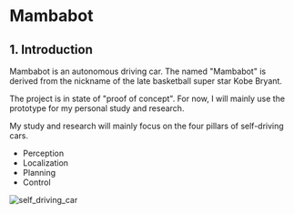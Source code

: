 # Mambabot

## 1. Introduction
Mambabot is an autonomous driving car. The named "Mambabot" is derived from the nickname of the late basketball super star Kobe Bryant.

The project is in state of "proof of concept". For now, I will mainly use the prototype for my personal study and research.

My study and research will mainly focus on the four pillars of self-driving cars.
- Perception
- Localization
- Planning
- Control


![self_driving_car](https://user-images.githubusercontent.com/47493510/99181461-b401d380-2769-11eb-9931-9665fecb0bf0.jpg)

